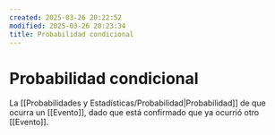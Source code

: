 ```yaml
---
created: 2025-03-26 20:22:52
modified: 2025-03-26 20:23:34
title: Probabilidad condicional
---
```

# Probabilidad condicional

La [[Probabilidades y Estadísticas/Probabilidad|Probabilidad]] de que ocurra un [[Evento]], dado que está confirmado que ya ocurrió otro [[Evento]].
